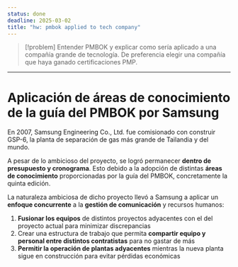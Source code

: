 ```yaml
---
status: done
deadline: 2025-03-02
title: "hw: pmbok applied to tech company"
---
```

> [!problem]
> Entender PMBOK y explicar como sería aplicado a una compañía grande de tecnología. De preferencia elegir una compañía que haya ganado certificaciones PMP.

---

# Aplicación de áreas de conocimiento de la guía del PMBOK por Samsung

En 2007, Samsung Engineering Co., Ltd. fue comisionado con construir GSP-6, la planta de separación de gas más grande de Tailandia y del mundo.

A pesar de lo ambicioso del proyecto, se logró permanecer **dentro de presupuesto y cronograma**. Esto debido a la adopción de distintas **áreas de conocimiento** proporcionadas por la guía del PMBOK, concretamente la quinta edición.

La naturaleza ambiciosa de dicho proyecto llevó a Samsung a aplicar un **enfoque concurrente** a la **gestión de comunicación** y recursos humanos:

1. **Fusionar los equipos** de distintos proyectos adyacentes con el del proyecto actual para minimizar discrepancias
2. Crear una estructura de trabajo que permita **compartir equipo y personal entre distintos contratistas** para no gastar de más
3. **Permitir la operación de plantas adyacentes** mientras la nueva planta sigue en construcción para evitar pérdidas económicas
